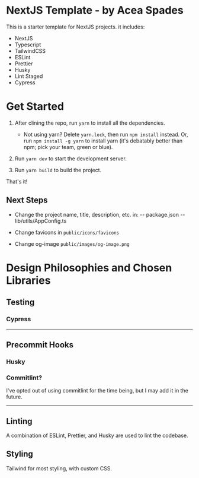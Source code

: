# NextJS Template - by Acea Spades

This is a starter template for NextJS projects. it includes:

- NextJS
- Typescript
- TailwindCSS
- ESLint
- Prettier
- Husky
- Lint Staged
- Cypress

# Get Started

1. After clining the repo, run `yarn` to install all the dependencies.
    - Not using yarn? Delete `yarn.lock`, then run `npm install` instead. Or, run `npm install -g yarn` to install yarn (it's debatably better than npm; pick your team, green or blue).

2. Run `yarn dev` to start the development server.

3. Run `yarn build` to build the project.

That's it!

## Next Steps

- Change the project name, title, description, etc. in:
-- package.json
-- lib/utils/AppConfig.ts

- Change favicons in `public/icons/favicons`
- Change og-image `public/images/og-image.png`

# Design Philosophies and Chosen Libraries

## Testing
### Cypress

---
## Precommit Hooks
### Husky
### Commitlint?
I've opted out of using commitlint for the time being, but I may add it in the future.

---

## Linting

A combination of ESLint, Prettier, and Husky are used to lint the codebase.

## Styling

Tailwind for most styling, with custom CSS.
